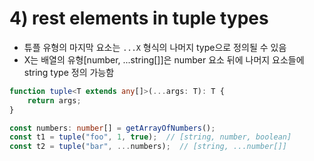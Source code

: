 # 4\) rest elements in tuple types

* 튜플 유형의 마지막 요소는 `...X` 형식의 나머지 type으로 정의될 수 있음
* X는 배열의 유형\[number, ...string\[\]\]은 number 요소 뒤에 나머지 요소들에 string type 정의 가능함

```typescript
function tuple<T extends any[]>(...args: T): T {
    return args;
}

const numbers: number[] = getArrayOfNumbers();
const t1 = tuple("foo", 1, true);  // [string, number, boolean]
const t2 = tuple("bar", ...numbers);  // [string, ...number[]]
```

